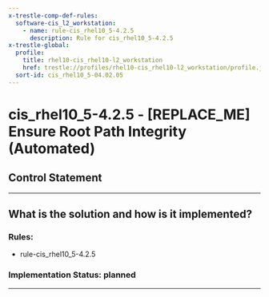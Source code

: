```yaml
---
x-trestle-comp-def-rules:
  software-cis_l2_workstation:
    - name: rule-cis_rhel10_5-4.2.5
      description: Rule for cis_rhel10_5-4.2.5
x-trestle-global:
  profile:
    title: rhel10-cis_rhel10-l2_workstation
    href: trestle://profiles/rhel10-cis_rhel10-l2_workstation/profile.json
  sort-id: cis_rhel10_5-04.02.05
---
```


# cis_rhel10_5-4.2.5 - \[REPLACE_ME\] Ensure Root Path Integrity (Automated)

## Control Statement

______________________________________________________________________

## What is the solution and how is it implemented?

<!-- For implementation status enter one of: implemented, partial, planned, alternative, not-applicable -->

<!-- Note that the list of rules under ### Rules: is read-only and changes will not be captured after assembly to JSON -->

<!-- Add control implementation description here for control: cis_rhel10_5-4.2.5 -->

### Rules:

  - rule-cis_rhel10_5-4.2.5

### Implementation Status: planned

______________________________________________________________________
